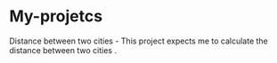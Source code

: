 # My-projetcs
Distance between two cities - This project expects me to calculate the distance between two cities .
